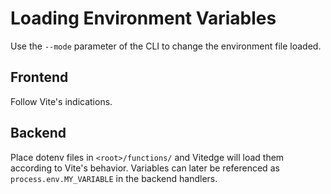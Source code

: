 # Loading Environment Variables

Use the `--mode` parameter of the CLI to change the environment file loaded.

## Frontend

Follow Vite's indications.

## Backend

Place dotenv files in `<root>/functions/` and Vitedge will load them according to Vite's behavior.
Variables can later be referenced as `process.env.MY_VARIABLE` in the backend handlers.
